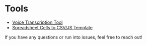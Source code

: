# Tools

- [Voice Transcription Tool](https://google.com/intl/en/chrome/demos/speech.html)
- [Spreadsheet Cells to CSV/JS Template](/cells-to-csv/cells-to-csv.html)

If you have any questions or run into issues, feel free to reach out!
